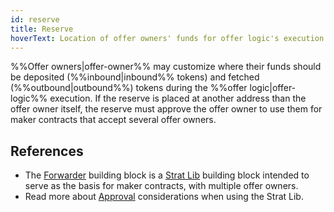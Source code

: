 ```yaml
---
id: reserve
title: Reserve
hoverText: Location of offer owners' funds for offer logic's execution.
---
```


%%Offer owners|offer-owner%% may customize where their funds should be deposited (%%inbound|inbound%% tokens) and fetched (%%outbound|outbound%%) tokens during the %%offer logic|offer-logic%% execution. If the reserve is placed at another address than the offer owner itself, the reserve must approve the offer owner to use them for maker contracts that accept several offer owners.

## References

* The [Forwarder](../strat-lib/background/offer-maker/forwarder.md) building block is a [Strat Lib](../strat-lib/README.md) building block intended to serve as the basis for maker contracts, with multiple offer owners.
* Read more about [Approval](../strat-lib/guides/approvals.md) considerations when using the Strat Lib.